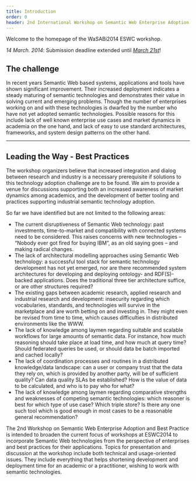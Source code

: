 ```yaml
---
title: Introduction
order: 0
header: 2nd International Workshop on Semantic Web Enterprise Adoption and Best Practice
---
```


Welcome to the homepage of the WaSABi2014 ESWC workshop.

*14 March. 2014*: Submission deadline extended until [*March 21st*](/submissions/)!

## The challenge

In recent years Semantic Web based systems, applications and tools have shown significant improvement. Their increased deployment indicates a steady maturing of semantic technologies and demonstrates their value in solving current and emerging problems. Though the number of enterprises working on and with these technologies is dwarfed by the number who have not yet adopted semantic technologies. Possible reasons for this include lack of well known enterprise use cases and market dynamics in academia on the one hand, and lack of easy to use standard architectures, frameworks, and system design patterns on the other hand.

------

## Leading the Way - Best Practices
The workshop organizers believe that increased integration and dialog between research and industry is a necessary prerequisite if solutions to this technology adoption challenge are to be found. We aim to provide a venue for discussions supporting both an increased awareness of market dynamics among academics, and the development of better tooling and practices supporting industrial semantic technology adoption.

So far we have identified but are not limited to the following areas:

- The current disruptiveness of Semantic Web technology: past investments, time-to-market and compatibility with connected systems need to be considered. This raises concerns with new technologies – “Nobody ever got fired for buying IBM”, as an old saying goes – and making radical changes.
- The lack of architectural modelling approaches using Semantic Web technology: a successful tool stack for semantic technology development has not yet emerged, nor are there recommended system architectures for developing and deploying ontology- and RDF(S)-backed applications. Does the traditional three tier architecture suffice, or are other structures required?
- The existing gaps between academic research, applied research and industrial research and development: insecurity regarding which vocabularies, standards, and technologies will survive in the marketplace and are worth betting on and investing in. They might even be revised from time to time, which causes difficulties in distributed environments like the WWW.
- The lack of knowledge among laymen regarding suitable and scalable workflows for large amounts of semantic data. For instance, how much reasoning should take place at load time, and how much at query time? Should federated queries be used, or should data be batch imported and cached locally?
- The lack of coordination processes and routines in a distributed knowledge/data landscape: can a user or company trust that the data they rely on, which is provided by another party, will be of sufficient quality? Can data quality SLAs be established? How is the value of data to be calculated, and who is to pay who for what?
- The lack of knowledge among laymen regarding comparative strengths and weaknesses of competing semantic technologies: which reasoner is best for which type of use case? Which triple store? Is there any one such tool which is good enough in most cases to be a reasonable general recommendation?

The 2nd Workshop on Semantic Web Enterprise Adoption and Best Practice is intended to broaden the current focus of workshops at ESWC2014 to incorporate Semantic Web technologies from the perspective of enterprises and best practices for their applications. Topics for presentation and discussion at the workshop include both technical and usage-oriented issues. They include everything that helps shortening development and deployment time for an academic or a practitioner, wishing to work with semantic technologies.
